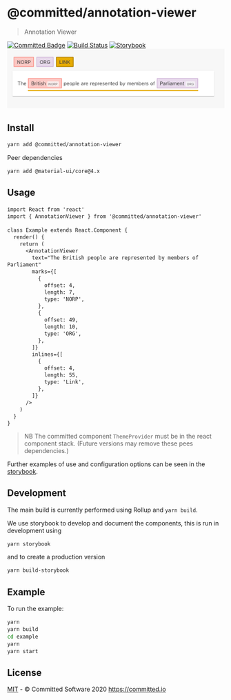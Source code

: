# @committed/annotation-viewer

> Annotation Viewer

[![Committed Badge](https://img.shields.io/endpoint?url=https%3A%2F%2Fcommitted.software%2Fbadge)](https://committed.io)
[![Build Status](https://drone.committed.software/api/badges/commitd/annotation-viewer/status.svg)](https://drone.committed.software/commitd/annotation-viewer)
[![Storybook](https://cdn.jsdelivr.net/gh/storybookjs/brand@master/badge/badge-storybook.svg)](https://committed.software/annotation-viewer)
![](images/example.png)

## Install

```bash
yarn add @committed/annotation-viewer
```

Peer dependencies

```bash
yarn add @material-ui/core@4.x
```

## Usage

```tsx
import React from 'react'
import { AnnotationViewer } from '@committed/annotation-viewer'

class Example extends React.Component {
  render() {
    return (
      <AnnotationViewer
        text="The British people are represented by members of Parliament"
        marks={[
          {
            offset: 4,
            length: 7,
            type: 'NORP',
          },
          {
            offset: 49,
            length: 10,
            type: 'ORG',
          },
        ]}
        inlines={[
          {
            offset: 4,
            length: 55,
            type: 'Link',
          },
        ]}
      />
    )
  }
}
```

> NB The committed component `ThemeProvider` must be in the react component stack. (Future versions may remove these pees dependencies.)

Further examples of use and configuration options can be seen in the [storybook](https://committed.software/annotation-viewer).

## Development

The main build is currently performed using Rollup and `yarn build`.

We use storybook to develop and document the components, this is run in development using

```bash
yarn storybook
```

and to create a production version

```bash
yarn build-storybook
```

## Example

To run the example:

```bash
yarn
yarn build
cd example
yarn
yarn start
```

## License

[MIT](/LICENSE) - © Committed Software 2020 https://committed.io
